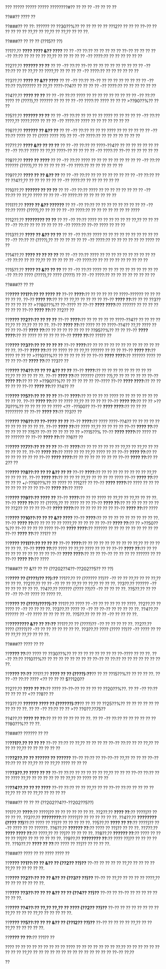 ??? ????? ????? ????? ????????#?? ?? ?? ?? -?? ?? ?? ??

??##?? ???? ??

??###?? ?? ??:
?????? ?? ??30??%?? ?? ?? ?? ?? ?? ??12?? ?? ?? ?? ??-?? ?? ?? ?? ?? ?? ??,?? ?? ??,?? ?? ??,?? ?? ?? ??.

??###?? ?? ?? ?? (??15?? ??)

??1??.?? **???? ???? &?? ????**
??  ?? -?? ??:?? ?? ?? ?? ?? ?? ??-?? ?? ??
??  ?? -?? ??:?? ?? ?? ?? ?? ??,?? ?? ?? ??
??  ?? -?? ????:?? ?? ?? ?? ?? ?? ??

??2??.?? **?????? ?? ??**
??  ?? -?? ??:?? ??-?? ?? ?? ?? ?? ?? ?? ??
??  ?? -?? ??:?? ?? ?? ??,?? ?? ????,?? ?? ??
??  ?? -?? ????:?? ?? ?? ?? ?? ?? ??

??3??.?? **???? ?? &?? ????**
??  ?? -?? ??:?? ??-?? ?? ?? ?? ?? ?? ??
??  ?? -?? ??:?? ??/?????? ?? ??,?? ????-??4?? ?? ??
??  ?? -?? ????:?? ?? ?? ?? ?? ?? ??

??4??.?? **???? ?? ??**
??  ?? -?? ??:?? ???? ?? ?? ?? ?? ?? ?? ??
??  ?? -?? ??:?? ???? ?? (????),?? ?????? ?? ??
??  ?? -?? ????:?? ???? ?? ?? ?? >??90??%?? ?? ??

??5??.?? **?????? ?? ??**
??  ?? -?? ??:?? ?? ?? ?? ?? ???? ?? ?? ??
??  ?? -?? ??:?? ????,?? ????.???? ??
??  ?? -?? ????:?? ???? ?? ?? ?? ?? ?? ?? ??

??6??.?? **?????? ?? &?? ??**
??  ?? -?? ??:?? ?? ?? ?? ???? ?? ?? ?? ??
??  ?? -?? ??:?? ???? ?? ?? (???? ???? ??)
??  ?? -?? ????:?? ?? ?? ?? ?? ?? ?? ??

??7??.?? **???? &?? ?? ?? ??**
??  ?? -?? ??:?? ?? ????-??4?? ?? ?? ?? ?? ?? ??
??  ?? -?? ??:?? ???? ?? ??,?? ????-?? ?? ??
??  ?? -?? ????:?? ??-?? ?? ?? ?? ?? ??

??8??.?? **???? ?? ????**
??  ?? -?? ??:?? ???? ?? ?? ?? ?? ?? ?? ??
??  ?? -?? ??:?? ?????? (????),?? ?? ?? ??
??  ?? -?? ????:?? ?? ?? ?? ?? ?? ??

??9??.?? **???? ?? ?? &?? ??**
??  ?? -?? ??:?? ?? ?? ?? ?? ?? ??
??  ?? -?? ??:?? ?? ?? ??4??,?? ?? ?? ?? ??
??  ?? -?? ????:?? ?? ?? ?? ?? ?? ??

??10??.?? **?????? ?? ?? ??**
??   ?? -?? ??:?? ???? ?? ?? ?? ?? ?? ??
??   ?? -?? ??:?? ?? ??,?? ???? ??
??   ?? -?? ????:?? ?? ?? ?? ?? ?? ??

??11??.?? **???? ?? &?? ??????**
??   ?? -?? ??:?? ?? ?? ?? ?? ?? ?? ??
??   ?? -?? ??:?? ???? (????),?? ?? ??
??   ?? -?? ????:?? ?? ?? ?? ?? ?? ?? ?? ????

??12??.?? **???????? ?? ??**
??   ?? -?? ??:?? ???? ?? ?? ?? ?? ?? ?? ??,?? ?? ??
??   ?? -?? ??:?? ?? ?? ?? ??
??   ?? -?? ????:?? ??-?? ???? ?? ?? ??

??13??.?? **???? ?? &?? ?? ??**
??   ?? -?? ??:?? ???? ?? ?? ?? ?? ?? ?? ?? ?? ??
??   ?? -?? ??:?? ?? (????),?? ?? ?? ?? ??
??   ?? -?? ????:?? ?? ?? ?? ?? ?? ?? ???? ?? ??

??14??.?? **???? ?? ?? ?? ??**
??   ?? -?? ??:?? ???? ?? ?? ?? ?? ?? ?? ?? ??
??   ?? -?? ??:?? ?? ?? ??,?? ?? ?? ??
??   ?? -?? ????:?? ?? ?? ?? ?? ?? ?? ?? ?? ??

??15??.?? **???? ?? &?? ?? ??**
??   ?? -?? ??:?? ???? ?? ?? ?? ?? ?? ?? ?? ??
??   ?? -?? ??:?? ???? (????),?? ???? (????)
??   ?? -?? ????:?? ?? ?? ?? ?? ?? ?? ?? ??

??###?? ?? ??

??**???? ??1??:?? ?? ???? ??**
??-?? **????:**?? ?? ?? ?? ?? ?? ????-?????? ?? ?? ?? ?? ?? ??.
??-?? **???? ??:**?? ?? ?? ??,?? ?? ?? ?? ??
??-?? **???? ??:**?? ?? ?? ??3?? ?? ?? ?? ?? ?? >??80??%?? ??-???? ??
??-?? **???? ????:**?? ?????? ?? ?? ?? ?? ?? ?? ??
??-?? **???? ??:**?? ??2?? ??

??**???? ??2??:?? ?? ?? ??**
??-?? **????:**?? ?? ?? ?? ?? ?? ????-??4?? ?? ?? ?? ?? ??,?? ?? ??,?? ?? ?? ??.
??-?? **???? ??:**?? ???? ?? ?? ????-??4?? ??,?? ???? ?? ?? ??
??-?? **???? ??:**?? ?? ?? ?? ?? ?? ?? ?? ??95??%?? ?? ??
??-?? **???? ????:**?? ?? ???? ?? ?? ?? ??
??-?? **???? ??:**?? ??1?? ??

??**???? ??3??:?? ?? ?? ?? ??**
??-?? **????:**?? ?? ?? ?? ?? ?? ?? ?? ?? ?? ?? ?? ?? ?? ??.
??-?? **???? ??:**?? ?? ???? ?? ?? ??,?? ?????? ?? ?? ??
??-?? **???? ??:**?? ???? ?? ?? ?? >??10??%?? ?? ?? ?? ?? ?? ??
??-?? **???? ????:**?? ?????? ???? ?? ?? ??
??-?? **???? ??:**?? ??3?? ??

??**???? ??4??:?? ?? ?? &?? ?? ??**
??-?? **????:**?? ?? ?? ?? ?? ?? ?? ?? ?? ?? ??,?? ?? ?? ?? ?? ??.
??-?? **???? ??:**?? ?????? (???? ??),?? ?? ?? ?? ?? ??
??-?? **???? ??:**?? ?? ?? >??90??%?? ?? ?? ?? ?? ?? ??-????
??-?? **???? ????:**?? ?? ?? ?? ?? ??
??-?? **???? ??:**?? ??4?? ??

??**???? ??5??:?? ?? ?? ??**
??-?? **????:**?? ?? ?? ?? ?? ???? ?? ?? ?? ?? ?? ?? ?? ?? ?? ??.
??-?? **???? ??:**?? ?? ???? ??,?? ?? ?? ?? ??
??-?? **???? ??:**?? ?? ?? >??70??%?? ?? ?? ?? ?? ?? ???? <?? -??100??
??-?? **???? ????:**?? ?? ?? ?? ???????? ??
??-?? **???? ??:**?? ??3?? ??

??**???? ??6??:?? ??-???? ?? ??**
??-?? **????:**?? ???? ????-??4?? ?? ?? ?? ?? ?? ?? ?? ?? ?? ?? ?? ??.
??-?? **???? ??:**?? ???? ??,?? ?? ?? ?? ??
??-?? **???? ??:**?? ?? ?? ?? ?? ??5?? ??-?? ?? ?? ?? ?? ?? >??15??%
??-?? **???? ????:**?? ???? ?? ?? ?????? ??
??-?? **???? ??:**?? ??6?? ??

??**???? ??7??:?? ?? ?? ??**
??-?? **????:**?? ?? ?? ?? ?? ?? ?? ??,?? ?? ??,?? ?? ?? ?? ?? ?? ??.
??-?? **???? ??:**?? ???? ?? ?? ??,?? ???? ?? ??
??-?? **???? ??:**?? ?? ?? ?? ?? ?? ?? ??
??-?? **???? ????:**?? ?? ?? ?? ?? ?? ?? ??
??-?? **???? ??:**?? ??2?? ??

??**???? ??8??:?? ?? ?? &?? ?? ??**
??-?? **????:**?? ?? ?? ?? ?? ?? ?? ?? ?? ??,?? ?? ?? ?? ??.
??-?? **???? ??:**?? ?? ?? ?? ??,?? ?? ?? ?? ?? ????
??-?? **???? ??:**?? ?? ?? ?? +/-??10??%?? ?? ???? ?? ??12?? ??
??-?? **???? ????:**?? ???? ?? ?? ?? ?? ?? ?? ?? ?? ??
??-?? **???? ??:**?? ????

??**???? ??9??:?? ???? ??**
??-?? **????:**?? ?? ?? ???? ?? ??,?? ?? ??,?? ?? ?? ??.
??-?? **???? ??:**?? ?? (????),?? ?? ???? ?? ??
??-?? **???? ??:**?? ?? ?? ?? ?? ?? ?? ?? ??2?? ?? ?? ??
??-?? **???? ????:**?? ?? ?? ?? ?? ?? ??
??-?? **???? ??:**?? ????

??**???? ??10??:?? ?? ?? &?? ????**
??-?? **????:**?? ?? ?? ?? ?? ?? ?? ?? ?? ?? ??.
??-?? **???? ??:**?? ?? ?? ?? ?? ????,?? ?? ?? ?? ??
??-?? **???? ??:**?? ?? >??50??%?? ??-?? ?? ?? ?? ????
??-?? **???? ????:**?? ?????? ?? ?? ?? ?? ?? ?? ?? ?? ??
??-?? **???? ??:**?? ??1?? ??

??**???? ??11??:?? ?? ?? ??**
??-?? **????:**?? ?? ?? ?? ?? ?? ?? ?? ?? ??,?? ?? ?? ?? ?? ?? ??.
??-?? **???? ??:**?? ???? ?? ??,?? ???? ?? ?? ??
??-?? **???? ??:**?? ?? ?? ?? ?? ?? ?? ?? ?? ?? ??
??-?? **???? ????:**?? ?? ?? ??-?? ?? ?? ?? ?? ?????? ?? ??
??-?? **???? ??:**?? ????

??###?? ?? &?? ?? ?? (??202??4??-??202??5?? ?? ??)

??**???? ?? (????/?? ??):??**
??1??.?? ?? (?????? ??)?? -?? ?? ?? ??,?? ?? ?? ??,?? ?? ?? ??.
??2??.?? ?? ?? -?? ?? ?? ??,?? ?? ??,?? ?? ?? ??.
??3??.?? ?????? -?? ?? ?? ?? ?? ?? ??.
??4??.?? ?????? (???? ??)?? -?? ?? ?? ?? ??.
??5??.?? ?? ?? ?? -?? ??-?? ???? ?? ???? ??.

??**???? ?? (????/????):??**
??1??.?? ???? ?? -?? ?? ?? ?? ?? ?? ????.
??2??.?? ?? ???? ?? -?? ?? ?? ?? ??.
??3??.?? ???? ?? -?? ?? ??-?? ?? ?? ?? ?? ??.
??4??.?? ?????? ?? -?? ???? ?? ?? ?? ?? ??.
??5??.?? ?? ?? ?? -?? ?? ?? ?? ??.

??**???????? &?? ?? ??:??**
??1??.?? ?? (????)?? -?? ?? ?? ?? ?? ??.
??2??.?? ???? (????)?? -?? ?? ?? ?? ?? ?? ?? ??.
??3??.?? ???? (???? ??)?? -?? ???? ?? ?? ?? ??,?? ??,?? ?? ?? ??.

??###?? ???? ?? ??

??**???? ??:**?? ???? ?? ??30??%?? ?? ?? ?? ?? ?? ?? ?? ?? ??-???? ?? ?? ??.
??-?? ??:?? ??10??%?? ?? ?? ?? ?? ?? ?? ?? ??
??-?? ?? ??:?? ?? ?? ?? ?? ?? ?? ?? ??.

??**???? ??:??**
??1??.?? **???? ?? ?? (????):??**?? ?? ?? ??15??%?? ?? ?? ?? ??.
??  ?? -?? ??:?? ???? <?? ?? ?? ?? $??120??

??2??.?? **???? ?? ??:**?? ???? ??-??-?? ?? ?? ?? ?? ??20??%??.
??  ?? -?? ??:?? ?? ?? ?? ?? <?? ??8?? ??

??3??.?? **?????? ???? ?? (??????):??**?? ?? ?? ?? ??25??%?? ?? ?? ?? ?? ?? ?? ?? ?? ?? ??.
??  ?? -?? ??:?? ?? ?? >?? ??0??.??75??

??4??.?? **???? ?? ??:**?? ?? ?? ?? ?? ?? ?? ??.
??  ?? -?? ??:?? ?? ?? ?? ?? ?? ?? ??80??%?? ?? ??.

??###?? ?????? ?? ??

??**??1??.?? ?? ?? ??**
??-?? ??:?? ?? ??,?? ?? ?? ?? ??
??-?? ??:?? ?? ?? ??,?? ?? ?? ?? ??,?? ?? ?? ?? ?? ?? ??

??**??2??.?? ?? ?????? ?? ??????**
??-?? ??:?? ?? ??-??-?? ??,?? ?? ?? ??
??-?? ??:?? ?? ?? ??,?? ?? ?? ??,?? ???? ?? ?? ??

??**??3??.?? ???? ?? ??**
??-?? ??:?? ?? ?? ?? ?? ?? ??,?? ?? ?? ??
??-?? ??:?? ?? ?? ???? ??,?? ?? ?? ?? ?? ?? ?? ??,?? ?? ???? ?? ?? ??

??**??4??.?? ?? ?? ????**
??-?? ??:?? ?? ?? ??,?? ?? ??
??-?? ??:?? ?? ?? ?? ?? ??,?? ?? ?? ?? ??,?? ?? ?? ?? ??

??###?? ?? ?? ?? (??202??4??-??202??5??)

??1??.?? **????**:?? ????]?? ?? ?? ?? ?? ?? ?? ??.
??2??.?? **???? ??**:?? ????]?? ?? ?? ?? ??.
??3??.?? **????????**:?? ????]?? ?? ?? ?? ?? ?? ??.
??4??.?? **???????? (???? ??)**??:?? ???? ?? ??]?? ?? ?? ?? ?? ??.
??5??.?? **???? ?? ??**:?? ????]?? ??-?? ???? ?? ?? ??????.
??6??.?? **?????? ??**:?? ???? ?? ??]?? ?? ?? ??.
??7??.?? **???? ???? ??**:?? ????,?? ?? ??]?? ?? ?? ?? ??.
??8??.?? **?????? ??**:?? ???? ?? ?? ?? ?? ??]?? ?? ?? ?? ?? ?? ??.
??9??.?? **???????? ??**:?? ???? ??]?? ?? ?? ?? ?? ??.
??10??.?? **???? ?? ??**:?? ???? ?? ??]?? ?? ?? ?? ??.

??###?? ???? ?? ?? ???? ???? ??

??**???? ??1??:?? ?? &?? ?? (??2?? ??)??**
??-?? ?? ?? ?? ?? ??,?? ?? ?? ?? ?? ??,?? ?? ?? ?? ?? ??.

??**???? ??2??:?? ?? ?? &?? ?? (??3?? ??)??**
??-?? ?? ??,?? ?? ?? ?? ?? ????,?? ?? ?? ?? ?? ?? ?? ??.

??**???? ??3??:?? ?? ?? &?? ?? ?? (??4?? ??)??**
??-?? ?? ??-?? ?? ?? ?? ?? ?? ?? ?? ??.

??**???? ??4??:?? ??,?? ??,?? ?? ???? (??2?? ??)??**
??-?? ?? ?? ?? ?? ?? ?? ?? ??,?? ?? ?? ?? ??,?? ?? ?? ?? ?? ??.

??**???? ??5??:?? ?? ?? &?? ?? (??12?? ??)??**
??-?? ?? ?? ?? ?? ??,?? ?? ?? ??,?? ?? ?? ?? ?? ??.

??**???? ?? ??:**?? ??1?? ??

???? ?? ?? ?? ?? ?? ?? ?? ?? ?? ???? ?? ?? ?? ?? ?? ?? ?? ??.?? ?? ?? ?? ?? ?? ?? ?? ?? ?? ??,?? ?? ?? ?? ?? ?? ?? ?? ?? ?? ?? ?? ?? ?? ?? ??-?? ??.??

??
